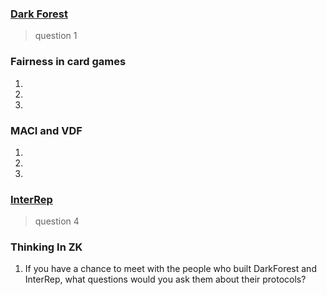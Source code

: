 ### [Dark Forest]()

> question 1

### Fairness in card games

1.

2.

3.

### MACI and VDF

1.

2.

3.

### [InterRep]()

> question 4

### Thinking In ZK

1. If you have a chance to meet with the people who built DarkForest and InterRep, what questions would you ask them about their protocols?
```

```

